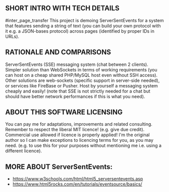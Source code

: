 SHORT INTRO WITH TECH DETAILS
-----------------------------
#inter_page_transfer This project is demoing ServerSentEvents for a system that features sending a string of text 
(you can build your own protocol with it e.g. a JSON-bases protocol)
across pages (identified by proper IDs in URLs).

RATIONALE AND COMPARISONS
-------------------------
ServerSentEvents (SSE) messaging system (chat between 2 clients). Simpler solution than WebSockets in terms of working requirements (you can host on a cheap shared PHP/MySQL host even without SSH access). Other solutions are web-sockets (specific support in server-side needed), or services like FireBase or Pusher. Host by yourself a messaging system cheaply and easily! (note that SSE is not strictly needed for a chat but should have better network performances if this is what you need).

ABOUT THIS SOFTWARE LICENSING
-----------------------------
You can pay me for adaptations, improvements and related consulting.
Remember to respect the liberal MIT licence! (e.g. give due credit).
Commercial use allowed if licence is properly applied!
I'm the original author so I can make exceptions to licencing terms for you, as you may need. (e.g. to use this for your purposes without mentioning me i.e. using a different licence).

MORE ABOUT ServerSentEvents:
----------------------------
* https://www.w3schools.com/html/html5_serversentevents.asp
* https://www.html5rocks.com/en/tutorials/eventsource/basics/
